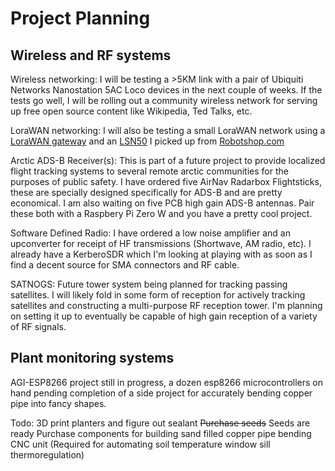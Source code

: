 <!-- TITLE: Planning -->
<!-- SUBTITLE: Projects in the planning phase -->

# Project Planning
## Wireless and RF systems
Wireless networking:
I will be testing a >5KM link with a pair of Ubiquiti Networks Nanostation 5AC Loco devices in the next couple of weeks. If the tests go well, I will be rolling out a community wireless network for serving up free open source content like Wikipedia, Ted Talks, etc.

LoraWAN networking:
I will also be testing a small LoraWAN network using a [LoraWAN gateway](https://www.robotshop.com/ca/en/lg01-p-lora-gateway-915-mhz-north-america.html) and an [LSN50](https://www.robotshop.com/ca/en/lsn50-waterproof-long-range-wireless-lora-sensor-node-915-mhz.html) I picked up from [Robotshop.com](http://www.robotshop.com/ca/)

Arctic ADS-B Receiver(s): This is part of a future project to provide localized flight tracking systems to several remote arctic communities for the purposes of public safety.
I have ordered five AirNav Radarbox Flightsticks, these are specially designed specifically for ADS-B and are pretty economical.
I am also waiting on five PCB high gain ADS-B antennas. Pair these both with a Raspbery Pi Zero W and you have a pretty cool project.

Software Defined Radio:
I have ordered a low noise amplifier and an upconverter for receipt of HF transmissions (Shortwave, AM radio, etc).
I already have a KerberoSDR which I'm looking at playing with as soon as I find a decent source for SMA connectors and RF cable.

SATNOGS:
Future tower system being planned for tracking passing satellites. I will likely fold in some form of reception for actively tracking satellites and constructing a multi-purpose RF reception tower. I'm planning on setting it up to eventually be capable of high gain reception of a variety of RF signals.

## Plant monitoring systems
AGI-ESP8266 project still in progress, a dozen esp8266 microcontrollers on hand pending completion of a side project for accurately bending copper pipe into fancy shapes.

Todo:
3D print planters and figure out sealant
~~Purchase seeds~~ Seeds are ready
Purchase components for building sand filled copper pipe bending CNC unit (Required for automating soil temperature window sill thermoregulation)